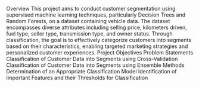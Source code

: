 Overview
This project aims to conduct customer segmentation using supervised machine learning techniques, particularly Decision Trees and Random Forests, on a dataset containing vehicle data. The dataset encompasses diverse attributes including selling price, kilometers driven, fuel type, seller type, transmission type, and owner status. Through classification, the goal is to effectively categorize customers into segments based on their characteristics, enabling targeted marketing strategies and personalized customer experiences.
Project Objectives
Problem Statements
Classification of Customer Data into Segments using Cross-Validation
Classification of Customer Data into Segments using Ensemble Methods
Determination of an Appropriate Classification Model
Identification of Important Features and their Thresholds for Classification
